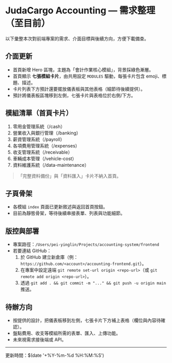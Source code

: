 # JudaCargo Accounting — 需求整理（至目前）

以下彙整本次對前端專案的需求、介面目標與後續方向，方便下載備查。

## 介面更新
- 首頁新增 Hero 區塊，主題為「會計作業核心模組」，背景採綠色漸層。
- 首頁顯示 **七張模組卡片**，由共用設定 `MODULES` 驅動，每張卡片包含 emoji、標題、描述。
- 卡片列表下方預計還要擺放儀表板與其他表格（細節待後續提供）。
- 預計將儀表板區塊移到左側，七張卡片與表格位於右側/下方。

## 模組清單（首頁卡片）
1. 零用金管理系統（/cash）
2. 營業收入與銀行管理（/banking）
3. 薪資管理系統（/payroll）
4. 各項費用管理系統（/expenses）
5. 收支管理系統（/receivable）
6. 車輛成本管理（/vehicle-cost）
7. 資料維護系統（/data-maintenance）

> 「完整資料備份」與「資料匯入」卡片不納入首頁。

## 子頁骨架
- 各模組 `index` 頁面已更新敘述與返回首頁按鈕。
- 目前為靜態骨架，等待後續串接表單、列表與功能細節。

## 版控與部署
- 專案路徑：`/Users/pei-yinglin/Projects/accounting-system/frontend`
- 若要連結 GitHub：
  1. 於 GitHub 建立新倉庫（例：`https://github.com/<account>/accounting-frontend.git`）。
  2. 在專案中設定遠端 `git remote set-url origin <repo-url>`（或 `git remote add origin <repo-url>`）。
  3. 透過 `git add . && git commit -m "..." && git push -u origin main` 推送。

## 待辦方向
- 按提供的設計，把儀表板移到左側，七張卡片下方補上表格（欄位與內容待確認）。
- 盤點費用、收支等模組所需的表單、匯入、上傳功能。
- 未來視需求接後端或 API。

---
更新時間：$(date '+%Y-%m-%d %H:%M:%S')
